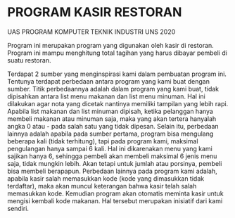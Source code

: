 # PROGRAM KASIR RESTORAN
UAS PROGRAM KOMPUTER TEKNIK INDUSTRI UNS 2020

Program ini merupakan program yang digunakan oleh kasir di restoran. Program ini mampu menghitung total tagihan yang harus dibayar pembeli di suatu restoran. 

Terdapat 2 sumber yang menginspirasi kami dalam pembuatan program ini. Tentunya terdapat perbedaan antara program yang kami buat dengan sumber.
Titik perbedaannya adalah dalam program yang kami buat, tidak dipisahkan antara list menu makanan dan list menu minuman.
Hal ini dilakukan agar nota yang dicetak nantinya memiliki tampilan yang lebih rapi. 
Apabila list makanan dan list minuman dipisah, ketika pelanggan hanya membeli makanan atau minuman saja, maka yang akan tertera hanyalah angka 0 atau - pada salah satu yang tidak dipesan.
Selain itu, perbedaan lainnya adalah apabila pada sumber pertama, program bisa mengulang beberapa kali (tidak terhitung), tapi pada program kami, maksimal pengulangan hanya sampai 6 kali.
Hal ini dikarenakan menu yang kami sajikan hanya 6, sehingga pembeli akan membeli maksimal 6 jenis menu saja, tidak mungkin lebih. Akan tetapi untuk jumlah atau porsinya, pembeli bisa membeli berapapun.
Perbedaan lainnya pada program kami adalah, apabila kasir salah memasukkan kode (kode yang dimasukkan tidak terdaftar), maka akan muncul keterangan bahwa kasir telah salah memasukkan kode. Kemudian program akan otomatis meminta kasir untuk mengisi kembali kode makanan. Hal tersebut merupakan inisiatif dari kami sendiri. 
